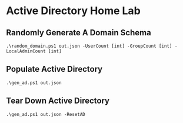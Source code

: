 # Active Directory Home Lab

## Randomly Generate A Domain Schema
`.\random_domain.ps1 out.json -UserCount [int] -GroupCount [int] -LocalAdminCount [int]`
## Populate Active Directory
`.\gen_ad.ps1 out.json`
## Tear Down Active Directory
`.\gen_ad.ps1 out.json -ResetAD`